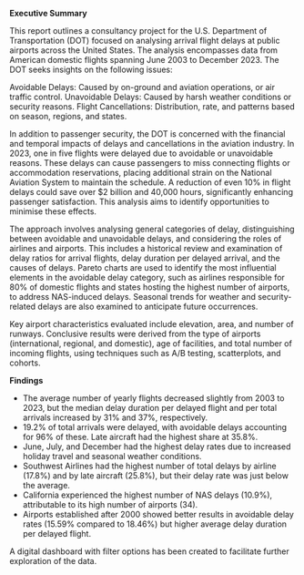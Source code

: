**Executive Summary**

This report outlines a consultancy project for the U.S. Department of Transportation (DOT) focused on analysing arrival flight delays at public airports across the United States. The analysis encompasses data from American domestic flights spanning June 2003 to December 2023. The DOT seeks insights on the following issues:

Avoidable Delays: Caused by on-ground and aviation operations, or air traffic control.
Unavoidable Delays: Caused by harsh weather conditions or security reasons.
Flight Cancellations: Distribution, rate, and patterns based on season, regions, and states.

In addition to passenger security, the DOT is concerned with the financial and temporal impacts of delays and cancellations in the aviation industry. In 2023, one in five flights were delayed due to avoidable or unavoidable reasons. These delays can cause passengers to miss connecting flights or accommodation reservations, placing additional strain on the National Aviation System to maintain the schedule. A reduction of even 10% in flight delays could save over $2 billion and 40,000 hours, significantly enhancing passenger satisfaction. This analysis aims to identify opportunities to minimise these effects.

The approach involves analysing general categories of delay, distinguishing between avoidable and unavoidable delays, and considering the roles of airlines and airports. This includes a historical review and examination of delay ratios for arrival flights, delay duration per delayed arrival, and the causes of delays. Pareto charts are used to identify the most influential elements in the avoidable delay category, such as airlines responsible for 80% of domestic flights and states hosting the highest number of airports, to address NAS-induced delays. Seasonal trends for weather and security-related delays are also examined to anticipate future occurrences.

Key airport characteristics evaluated include elevation, area, and number of runways. Conclusive results were derived from the type of airports (international, regional, and domestic), age of facilities, and total number of incoming flights, using techniques such as A/B testing, scatterplots, and cohorts.

**Findings**

- The average number of yearly flights decreased slightly from 2003 to 2023, but the median delay duration per delayed flight and per total arrivals increased by 31% and 37%, respectively.
- 19.2% of total arrivals were delayed, with avoidable delays accounting for 96% of these. Late aircraft had the highest share at 35.8%.
- June, July, and December had the highest delay rates due to increased holiday travel and seasonal weather conditions.
- Southwest Airlines had the highest number of total delays by airline (17.8%) and by late aircraft (25.8%), but their delay rate was just below the average.
- California experienced the highest number of NAS delays (10.9%), attributable to its high number of airports (34).
- Airports established after 2000 showed better results in avoidable delay rates (15.59% compared to 18.46%) but higher average delay duration per delayed flight.

A digital dashboard with filter options has been created to facilitate further exploration of the data.
